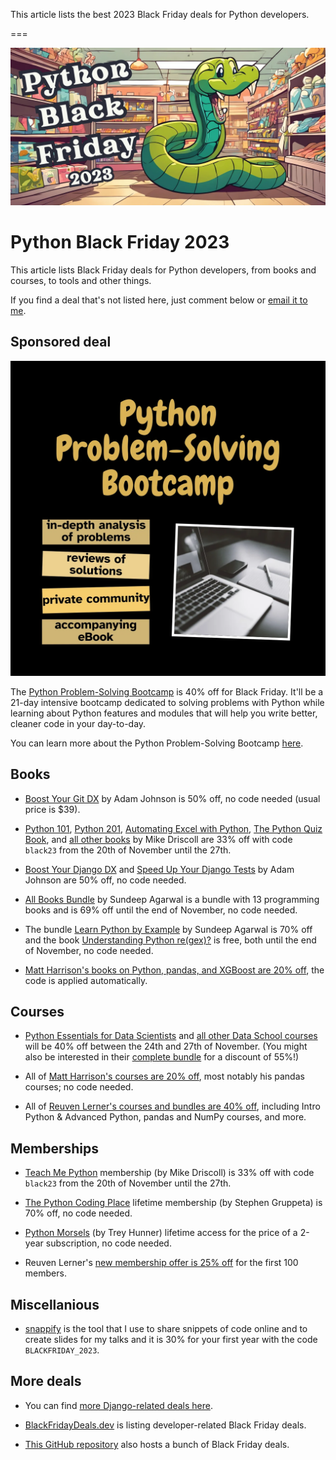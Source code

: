 This article lists the best 2023 Black Friday deals for Python developers.

===

![](thumbnail.webp)

# Python Black Friday 2023

This article lists Black Friday deals for Python developers, from books and courses, to tools and other things.

If you find a deal that's not listed here, just comment below or [email it to me](mailto:rodrigo@mathspp.com).


## Sponsored deal

[![](_bootcamp.webp)](/pythonbootcamp)

The [Python Problem-Solving Bootcamp](/pythonbootcamp) is 40% off for Black Friday.
It'll be a 21-day intensive bootcamp dedicated to solving problems with Python while learning about Python features and modules that will help you write better, cleaner code in your day-to-day.

You can learn more about the Python Problem-Solving Bootcamp [here](/pythonbootcamp).


## Books

 - [Boost Your Git DX](https://gumroad.com/a/817193683/wlrcr) by Adam Johnson is 50% off, no code needed (usual price is $39).

 - [Python 101](https://driscollis.gumroad.com/l/pypy101), [Python 201](https://driscollis.gumroad.com/l/py201), [Automating Excel with Python](https://driscollis.gumroad.com/l/openpyxl), [The Python Quiz Book](https://driscollis.gumroad.com/l/pyquiz), and [all other books](https://driscollis.gumroad.com) by Mike Driscoll are 33% off with code `black23` from the 20th of November until the 27th.

 - [Boost Your Django DX](https://gumroad.com/a/817193683/epPif) and [Speed Up Your Django Tests](https://gumroad.com/a/817193683/gLNvJ) by Adam Johnson are 50% off, no code needed.

 - [All Books Bundle](https://learnbyexample.gumroad.com/l/all-books/FestiveOffer) by Sundeep Agarwal is a bundle with 13 programming books and is 69% off until the end of November, no code needed.

 - The bundle [Learn Python by Example](https://learnbyexample.gumroad.com/l/python-bundle/FestiveOffer) by Sundeep Agarwal is 70% off and the book [Understanding Python re(gex)?](https://learnbyexample.gumroad.com/l/py_regex/FestiveOffer) is free, both until the end of November, no code needed.

 - [Matt Harrison's books on Python, pandas, and XGBoost are 20% off](https://store.metasnake.com), the code is applied automatically.


## Courses

 - [Python Essentials for Data Scientists](https://courses.dataschool.io/python-essentials-for-data-scientists/l5wfy) and [all other Data School courses](https://courses.dataschool.io/a/l5wfy) will be 40% off between the 24th and 27th of November. (You might also be interested in their [complete bundle](https://courses.dataschool.io/black-friday-2023-bundle/l5wfy) for a discount of 55%!)

 - All of [Matt Harrison's courses are 20% off](https://store.metasnake.com), most notably his pandas courses; no code needed.

 - All of [Reuven Lerner's courses and bundles are 40% off](https://lernerpython.com/bfcm-2023/), including Intro Python & Advanced Python, pandas and NumPy courses, and more.


## Memberships

 - [Teach Me Python](https://teachmepython.com) membership (by Mike Driscoll) is 33% off with code `black23` from the 20th of November until the 27th.

 - [The Python Coding Place](https://thepythoncodingplace.com) lifetime membership (by Stephen Gruppeta) is 70% off, no code needed.

 - [Python Morsels](https://www.pythonmorsels.com/lifetime-access-sale/) (by Trey Hunner) lifetime access for the price of a 2-year subscription, no code needed.

 - Reuven Lerner's [new membership offer is 25% off](https://lernerpython.com/bfcm-2023/) for the first 100 members.


## Miscellanious

 - [snappify](https://snappify.com) is the tool that I use to share snippets of code online and to create slides for my talks and it is 30% for your first year with the code `BLACKFRIDAY_2023`.


## More deals

 - You can find [more Django-related deals here](https://adamj.eu/tech/2023/11/20/django-black-friday-deals-2023/).

 - [BlackFridayDeals.dev](https://blackfridaydeals.dev) is listing developer-related Black Friday deals.

 - [This GitHub repository](https://github.com/trungdq88/Awesome-Black-Friday-Cyber-Monday) also hosts a bunch of Black Friday deals.


<!--
Matt Harrison
Real Python
Patrick
Sundeep
PyCharm
AWS? Azure?
-->

